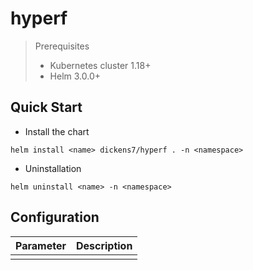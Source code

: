 # hyperf

> Prerequisites
> - Kubernetes cluster 1.18+
> - Helm 3.0.0+

## Quick Start

- Install the chart

```shell
helm install <name> dickens7/hyperf . -n <namespace> 
```

- Uninstallation

```
helm uninstall <name> -n <namespace> 
```

## Configuration

| Parameter | Description |
|--|--|
| | |